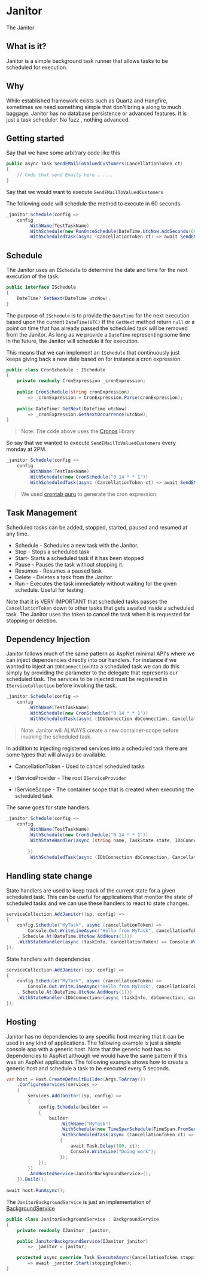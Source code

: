 # Janitor

The Janitor 



## What is it? 

Janitor is a simple background task runner that allows tasks to be scheduled for execution.

## Why 

While established framework exists such as Quartz and Hangfire, sometimes we need something simple that
don't bring a along to much baggage. Janitor has no database persistence or advanced features. It is just a task scheduler. No fuzz , nothing advanced. 

## Getting started 

Say that we have some arbitrary code like this 

```csharp
public async Task SendEMailToValuedCustomers(CancellationToken ct)
{
    // Code that send Emails here ...... 
}  
```

Say that we would want to execute `SendEMailToValuedCustomers` 

The following code will schedule the method to execute in 60 seconds.

```csharp
_janitor.Schedule(config =>
	config
        .WithName(TestTaskName)
        .WithSchedule(new RunOnceSchedule(DateTime.UtcNow.AddSeconds(60)))
        .WithScheduledTask(async (CancellationToken ct) => await SendEMailToValuedCustomers()));          
```

## Schedule 

The Janitor uses an `ISchedule` to determine the date and time for the next execution of the task.

```csharp
public interface ISchedule
{    
    DateTime? GetNext(DateTime utcNow);
}
```

The purpose of `ISchedule` is to provide the `DateTime` for the next execution based upon the current `DateTime(UTC)`
If the `GetNext` method return `null` or a point on time that has already passed the scheduled task will be removed from the Janitor.
As long as we provide a `DateTime` representing some time in the future, the Janitor will schedule it for execution.

This means that we can implement an `ISchedule` that continuously just keeps giving back a new date based on for instance a cron expression.

```csharp
public class CronSchedule : ISchedule
{
    private readonly CronExpression _cronExpression;
    
    public CronSchedule(string cronExpression)
        => _cronExpression = CronExpression.Parse(cronExpression);
 
    public DateTime? GetNext(DateTime utcNow)
        => _cronExpression.GetNextOccurrence(utcNow);
}
```

> Note: The code above uses the [Cronos](https://github.com/HangfireIO/Cronos) library 

So say that we wanted to execute `SendEMailToValuedCustomers` every monday at 2PM. 

```csharp
_janitor.Schedule(config =>
	config
        .WithName(TestTaskName)
        .WithSchedule(new CronSchedule("0 14 * * 1"))
        .WithScheduledTask(async (CancellationToken ct) => await SendEMailToValuedCustomers(ct)));  
```

> We used [crontab guru](https://crontab.guru/) to generate the cron expression. 

## Task Management

Scheduled tasks can be added, stopped, started, paused and resumed at any time. 

* Schedule - Schedules a new task with the Janitor.
* Stop - Stops a scheduled task 
* Start- Starts a scheduled task if it has been stopped
* Pause - Pauses the task without stopping it. 
* Resumes - Resumes a paused task
* Delete - Deletes a task from the Janitor. 
* Run - Executes the task immediately without waiting for the given schedule. Useful for testing. 

 Note that it is VERY IMPORTANT that scheduled tasks passes the `CancellationToken` down to other tasks that gets awaited inside a scheduled task. The Janitor uses the token to cancel the task when it is requested for stopping or deletion. 

## Dependency Injection 

Janitor follows much of the same pattern as AspNet minimal API's where we can inject dependencies directly into our handlers. For instance if we wanted to inject an `IDbConnection`into a scheduled task we can do this simply by providing the parameter to the delegate that represents our scheduled task. The services to be injected must be registered in `IServiceCollection` before invoking the task.

```c#
_janitor.Schedule(config =>
	config
        .WithName(TestTaskName)
        .WithSchedule(new CronSchedule("0 14 * * 1"))
        .WithScheduledTask(async (IDbConnection dbConnection, CancellationToken ct) => await SendEMailToValuedCustomers(ct))); 
```

> Note: Janitor will ALWAYS create a new container-scope before invoking the scheduled task.

In addition to injecting registered services into a scheduled task there are some types that will always be available.

* CancellationToken - Used to cancel scheduled tasks 

* IServiceProvider - The root `IServiceProvider`

* IServiceScope - The container scope that is created when executing the scheduled task

  

 The same goes for state handlers. 

```c#
_janitor.Schedule(config =>
	config
        .WithName(TestTaskName)
        .WithSchedule(new CronSchedule("0 14 * * 1"))
        .WithStateHandler(async (string name, TaskState state, IDbConnection dbConnection) => {
        	    
        })          
        .WithScheduledTask(async (IDbConnection dbConnection, CancellationToken ct) => await SendEMailToValuedCustomers())); 
```



## Handling state change

State handlers are used to keep track of the current state for a given scheduled task. This can be useful for applications that monitor the state of scheduled tasks and we can use these handlers to react to state changes. 

```csharp
serviceCollection.AddJanitor((sp, config) =>
{
    config.Schedule("MyTask", async (cancellationToken) =>
        Console.Out.WriteLineAsync("Hello from MyTask", cancellationToken)
    , Schedule.At(DateTime.UtcNow.AddHours(1)))
    .WithStateHandler(async (taskInfo, cancellationToken) => Console.WriteLine(taskInfo.State));  
});
```
State handlers with dependencies

```csharp
serviceCollection.AddJanitor((sp, config) =>
{
    config.Schedule("MyTask", async (cancellationToken) =>
        Console.Out.WriteLineAsync("Hello from MyTask", cancellationToken)
    , Schedule.At(DateTime.UtcNow.AddHours(1)))
    .WithStateHandler<IDbConnection>(async (taskInfo, dbConnection, cancellationToken) => Console.WriteLine(taskInfo.State));  
});
```

## Hosting

Janitor has no dependencies to any specific host meaning that it can be used in any kind of applications. The following example is just a simple console app with a generic host. Note that the generic host has no dependencies to AspNet although we would have the same pattern if this was an AspNet application. The following example shows how to create a generic host and schedule a task to be executed every 5 seconds. 

```csharp
var host = Host.CreateDefaultBuilder(Args.ToArray())
    .ConfigureServices(services =>
    {
        services.AddJanitor((sp, config) =>
        {
            config.Schedule(builder =>
            {
                builder
                    .WithName("MyTask")
                    .WithSchedule(new TimeSpanSchedule(TimeSpan.FromSeconds(5)))
                    .WithScheduledTask(async (CancellationToken ct) =>
                    {
                        await Task.Delay(100, ct);
                        Console.WriteLine("Doing work");
                    });
            });
        })
        .AddHostedService<JanitorBackgroundService>();
    }).Build();
    
await host.RunAsync();
```

The `JanitorBackgroundService` is just an implementation of [BackgroundService](https://learn.microsoft.com/en-us/dotnet/api/microsoft.extensions.hosting.backgroundservice) 

```csharp
public class JanitorBackgroundService : BackgroundService
{
    private readonly IJanitor _janitor;

    public JanitorBackgroundService(IJanitor janitor)
        => _janitor = janitor;

    protected async override Task ExecuteAsync(CancellationToken stoppingToken)
        => await _janitor.Start(stoppingToken);
}
```










> 



